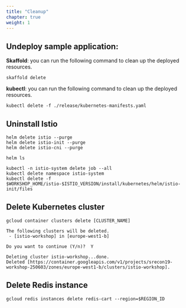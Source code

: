 ```yaml
---
title: "Cleanup"
chapter: true
weight: 1
---
```


## Undeploy sample application:


**Skaffold**: you can run the following command to clean up the deployed resources.
```
skaffold delete
```

**kubectl**: you can run the following command to clean up the deployed resources.

```
kubectl delete -f ./release/kubernetes-manifests.yaml
```


## Uninstall Istio

```
helm delete istio --purge
helm delete istio-init --purge
helm delete istio-cni --purge

helm ls

kubectl -n istio-system delete job --all
kubectl delete namespace istio-system
kubectl delete -f $WORKSHOP_HOME/istio-$ISTIO_VERSION/install/kubernetes/helm/istio-init/files
```

## Delete Kubernetes cluster
```shell
gcloud container clusters delete [CLUSTER_NAME]
```

```
The following clusters will be deleted.
 - [istio-workshop] in [europe-west1-b]

Do you want to continue (Y/n)?  Y

Deleting cluster istio-workshop...done.                                                                                                                                                                    
Deleted [https://container.googleapis.com/v1/projects/srecon19-workshop-250603/zones/europe-west1-b/clusters/istio-workshop].
```

## Delete Redis instance

```
gcloud redis instances delete redis-cart --region=$REGION_ID
```
